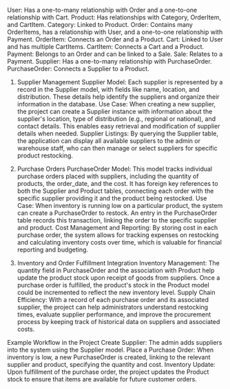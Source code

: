 User: Has a one-to-many relationship with Order and a one-to-one relationship with Cart.
Product: Has relationships with Category, OrderItem, and CartItem.
Category: Linked to Product.
Order: Contains many OrderItems, has a relationship with User, and a one-to-one relationship with Payment.
OrderItem: Connects an Order and a Product.
Cart: Linked to User and has multiple CartItems.
CartItem: Connects a Cart and a Product.
Payment: Belongs to an Order and can be linked to a Sale.
Sale: Relates to a Payment.
Supplier: Has a one-to-many relationship with PurchaseOrder.
PurchaseOrder: Connects a Supplier to a Product.

1. Supplier Management
Supplier Model: Each supplier is represented by a record in the Supplier model, with fields like name, location, and distribution. These details help identify the suppliers and organize their information in the database.
Use Case: When creating a new supplier, the project can create a Supplier instance with information about the supplier's location, type of distribution (e.g., regional or national), and contact details. This enables easy retrieval and modification of supplier details when needed.
Supplier Listings: By querying the Supplier table, the application can display all available suppliers to the admin or warehouse staff, who can then manage or select suppliers for specific product restocking.


2. Purchase Orders
PurchaseOrder Model: This model tracks individual purchase orders placed with suppliers, including the quantity of products, the order_date, and the cost. It has foreign key references to both the Supplier and Product tables, connecting each order with the specific supplier providing it and the product being restocked.
Use Case: When inventory is running low on a particular product, the system can create a PurchaseOrder to restock. An entry in the PurchaseOrder table records this transaction, linking the order to the specific supplier and product.
Cost Management and Reporting: By storing cost in each purchase order, the system allows for tracking expenses on restocking and calculating inventory costs over time, which is valuable for financial reporting and budgeting.

3. Inventory and Order Fulfillment Integration
Inventory Management: The quantity field in PurchaseOrder and the association with Product help update the product stock upon receipt of goods from suppliers. Once a purchase order is fulfilled, the product's stock in the Product model could be incremented to reflect the new inventory level.
Supply Chain Efficiency: With a record of each purchase order and its associated supplier, the project can help administrators understand restocking times, evaluate supplier performance, and improve the procurement process by keeping track of historical data on suppliers and associated costs.

Example Workflow in the Project
Create Supplier: The admin adds suppliers into the system using the Supplier model.
Place a Purchase Order: When inventory is low, a new PurchaseOrder is created, linking to the relevant supplier and product, specifying the quantity and cost.
Inventory Update: Upon fulfillment of the purchase order, the project updates the Product stock to ensure that items are available for future customer orders.

